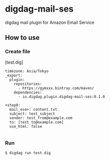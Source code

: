 # digdag-mail-ses

digdag mail plugin for Amazon Email Service

## How to use

### Create file
[test.dig]
```
timezone: Asia/Tokyo
_export:
  plugin:
    repositories:
      - https://gymxxx.bintray.com/maven/
    dependencies:
      - io.digdag.plugin.digdag-mail-ses:0.1.0

+step0:
  mail_ese>: content.txt
  subject: test_subject
  sender: test_from@example.com
  to: [test_to@example.com]
  use_html: false
  
```

### Run

```
$ digdag run test.dig
```
